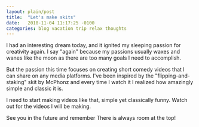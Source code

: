 ```yaml
---
layout: plain/post
title:  "Let's make skits"
date:   2018-11-04 11:17:25 -0100
categories: blog vacation trip relax thoughts
---
```


I had an interesting dream today, and it ignited my sleeping passion for creativity again. I say "again" because my passions usually waxes and wanes like the moon as there are too many goals I need to accomplish.

But the passion this time focuses on creating short comedy videos that I can share on any media platforms. I've been inspired by the "flipping-and-staking" skit by McPhonz and every time I watch it I realized how amazingly simple and classic it is.

I need to start making videos like that, simple yet classically funny. Watch out for the videos I will be making.

See you in the future and remember There is always room at the top!